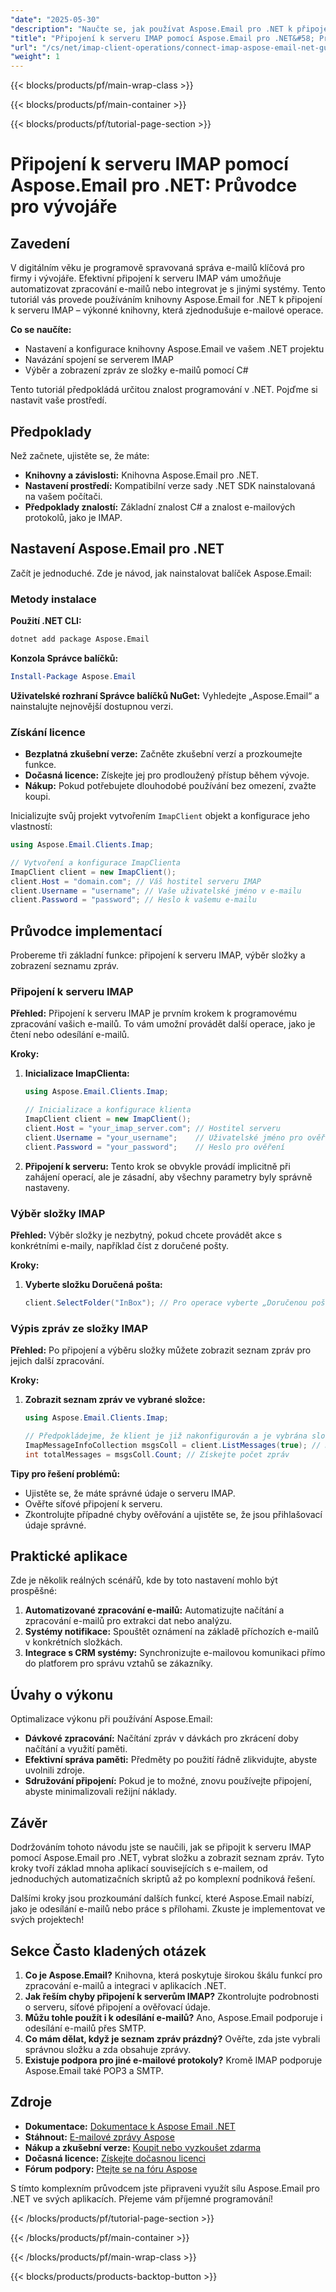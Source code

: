 ```yaml
---
"date": "2025-05-30"
"description": "Naučte se, jak používat Aspose.Email pro .NET k připojení, správě a zobrazení e-mailů ze serveru IMAP pomocí C#. Ideální pro vývojáře, kteří hledají efektivní integraci e-mailů."
"title": "Připojení k serveru IMAP pomocí Aspose.Email pro .NET&#58; Průvodce vývojáře"
"url": "/cs/net/imap-client-operations/connect-imap-aspose-email-net-guide/"
"weight": 1
---
```


{{< blocks/products/pf/main-wrap-class >}}

{{< blocks/products/pf/main-container >}}

{{< blocks/products/pf/tutorial-page-section >}}
# Připojení k serveru IMAP pomocí Aspose.Email pro .NET: Průvodce pro vývojáře

## Zavedení

V digitálním věku je programově spravovaná správa e-mailů klíčová pro firmy i vývojáře. Efektivní připojení k serveru IMAP vám umožňuje automatizovat zpracování e-mailů nebo integrovat je s jinými systémy. Tento tutoriál vás provede používáním knihovny Aspose.Email for .NET k připojení k serveru IMAP – výkonné knihovny, která zjednodušuje e-mailové operace.

**Co se naučíte:**
- Nastavení a konfigurace knihovny Aspose.Email ve vašem .NET projektu
- Navázání spojení se serverem IMAP
- Výběr a zobrazení zpráv ze složky e-mailů pomocí C#

Tento tutoriál předpokládá určitou znalost programování v .NET. Pojďme si nastavit vaše prostředí.

## Předpoklady

Než začnete, ujistěte se, že máte:
- **Knihovny a závislosti:** Knihovna Aspose.Email pro .NET.
- **Nastavení prostředí:** Kompatibilní verze sady .NET SDK nainstalovaná na vašem počítači.
- **Předpoklady znalostí:** Základní znalost C# a znalost e-mailových protokolů, jako je IMAP.

## Nastavení Aspose.Email pro .NET

Začít je jednoduché. Zde je návod, jak nainstalovat balíček Aspose.Email:

### Metody instalace

**Použití .NET CLI:**
```bash
dotnet add package Aspose.Email
```

**Konzola Správce balíčků:**
```powershell
Install-Package Aspose.Email
```

**Uživatelské rozhraní Správce balíčků NuGet:**
Vyhledejte „Aspose.Email“ a nainstalujte nejnovější dostupnou verzi.

### Získání licence
- **Bezplatná zkušební verze:** Začněte zkušební verzí a prozkoumejte funkce.
- **Dočasná licence:** Získejte jej pro prodloužený přístup během vývoje.
- **Nákup:** Pokud potřebujete dlouhodobé používání bez omezení, zvažte koupi.

Inicializujte svůj projekt vytvořením `ImapClient` objekt a konfigurace jeho vlastností:

```csharp
using Aspose.Email.Clients.Imap;

// Vytvoření a konfigurace ImapClienta
ImapClient client = new ImapClient();
client.Host = "domain.com"; // Váš hostitel serveru IMAP
client.Username = "username"; // Vaše uživatelské jméno v e-mailu
client.Password = "password"; // Heslo k vašemu e-mailu
```

## Průvodce implementací

Probereme tři základní funkce: připojení k serveru IMAP, výběr složky a zobrazení seznamu zpráv.

### Připojení k serveru IMAP

**Přehled:**
Připojení k serveru IMAP je prvním krokem k programovému zpracování vašich e-mailů. To vám umožní provádět další operace, jako je čtení nebo odesílání e-mailů.

**Kroky:**
1. **Inicializace ImapClienta:** 
   ```csharp
   using Aspose.Email.Clients.Imap;
   
   // Inicializace a konfigurace klienta
   ImapClient client = new ImapClient();
   client.Host = "your_imap_server.com"; // Hostitel serveru
   client.Username = "your_username";    // Uživatelské jméno pro ověření
   client.Password = "your_password";    // Heslo pro ověření
   ```
2. **Připojení k serveru:** 
   Tento krok se obvykle provádí implicitně při zahájení operací, ale je zásadní, aby všechny parametry byly správně nastaveny.

### Výběr složky IMAP

**Přehled:**
Výběr složky je nezbytný, pokud chcete provádět akce s konkrétními e-maily, například číst z doručené pošty.

**Kroky:**
1. **Vyberte složku Doručená pošta:** 
   ```csharp
   client.SelectFolder("InBox"); // Pro operace vyberte „Doručenou poštu“
   ```

### Výpis zpráv ze složky IMAP

**Přehled:**
Po připojení a výběru složky můžete zobrazit seznam zpráv pro jejich další zpracování.

**Kroky:**
1. **Zobrazit seznam zpráv ve vybrané složce:** 
   ```csharp
   using Aspose.Email.Clients.Imap;

   // Předpokládejme, že klient je již nakonfigurován a je vybrána složka.
   ImapMessageInfoCollection msgsColl = client.ListMessages(true); // Načíst všechny zprávy
   int totalMessages = msgsColl.Count; // Získejte počet zpráv
   ```

**Tipy pro řešení problémů:**
- Ujistěte se, že máte správné údaje o serveru IMAP.
- Ověřte síťové připojení k serveru.
- Zkontrolujte případné chyby ověřování a ujistěte se, že jsou přihlašovací údaje správné.

## Praktické aplikace

Zde je několik reálných scénářů, kde by toto nastavení mohlo být prospěšné:
1. **Automatizované zpracování e-mailů:** Automatizujte načítání a zpracování e-mailů pro extrakci dat nebo analýzu.
2. **Systémy notifikace:** Spouštět oznámení na základě příchozích e-mailů v konkrétních složkách.
3. **Integrace s CRM systémy:** Synchronizujte e-mailovou komunikaci přímo do platforem pro správu vztahů se zákazníky.

## Úvahy o výkonu

Optimalizace výkonu při používání Aspose.Email:
- **Dávkové zpracování:** Načítání zpráv v dávkách pro zkrácení doby načítání a využití paměti.
- **Efektivní správa paměti:** Předměty po použití řádně zlikvidujte, abyste uvolnili zdroje.
- **Sdružování připojení:** Pokud je to možné, znovu používejte připojení, abyste minimalizovali režijní náklady.

## Závěr

Dodržováním tohoto návodu jste se naučili, jak se připojit k serveru IMAP pomocí Aspose.Email pro .NET, vybrat složku a zobrazit seznam zpráv. Tyto kroky tvoří základ mnoha aplikací souvisejících s e-mailem, od jednoduchých automatizačních skriptů až po komplexní podniková řešení.

Dalšími kroky jsou prozkoumání dalších funkcí, které Aspose.Email nabízí, jako je odesílání e-mailů nebo práce s přílohami. Zkuste je implementovat ve svých projektech!

## Sekce Často kladených otázek

1. **Co je Aspose.Email?**
   Knihovna, která poskytuje širokou škálu funkcí pro zpracování e-mailů a integraci v aplikacích .NET.
2. **Jak řeším chyby připojení k serverům IMAP?**
   Zkontrolujte podrobnosti o serveru, síťové připojení a ověřovací údaje.
3. **Můžu tohle použít i k odesílání e-mailů?**
   Ano, Aspose.Email podporuje i odesílání e-mailů přes SMTP.
4. **Co mám dělat, když je seznam zpráv prázdný?**
   Ověřte, zda jste vybrali správnou složku a zda obsahuje zprávy.
5. **Existuje podpora pro jiné e-mailové protokoly?**
   Kromě IMAP podporuje Aspose.Email také POP3 a SMTP.

## Zdroje

- **Dokumentace:** [Dokumentace k Aspose Email .NET](https://reference.aspose.com/email/net/)
- **Stáhnout:** [E-mailové zprávy Aspose](https://releases.aspose.com/email/net/)
- **Nákup a zkušební verze:** [Koupit nebo vyzkoušet zdarma](https://purchase.aspose.com/buy)
- **Dočasná licence:** [Získejte dočasnou licenci](https://purchase.aspose.com/temporary-license/)
- **Fórum podpory:** [Ptejte se na fóru Aspose](https://forum.aspose.com/c/email/10)

S tímto komplexním průvodcem jste připraveni využít sílu Aspose.Email pro .NET ve svých aplikacích. Přejeme vám příjemné programování!

{{< /blocks/products/pf/tutorial-page-section >}}

{{< /blocks/products/pf/main-container >}}

{{< /blocks/products/pf/main-wrap-class >}}

{{< blocks/products/products-backtop-button >}}